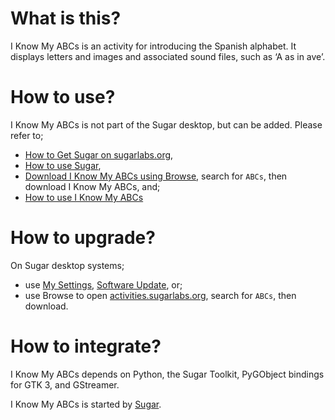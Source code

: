 What is this?
=============

I Know My ABCs is an activity for introducing the Spanish alphabet. It displays letters and images and associated sound files, such as ‘A as in ave’.

How to use?
===========

I Know My ABCs is not part of the Sugar desktop, but can be added.  Please refer to;

* [How to Get Sugar on sugarlabs.org](https://sugarlabs.org/),
* [How to use Sugar](https://help.sugarlabs.org/),
* [Download I Know My ABCs using Browse](https://activities.sugarlabs.org/), search for `ABCs`, then download I Know My ABCs, and;
* [How to use I Know My ABCs](https://help.sugarlabs.org/iknowmyabcs.html)

How to upgrade?
===============

On Sugar desktop systems;
* use [My Settings](https://help.sugarlabs.org/my_settings.html), [Software Update](https://help.sugarlabs.org/my_settings.html#software-update), or;
* use Browse to open [activities.sugarlabs.org](https://activities.sugarlabs.org/), search for `ABCs`, then download.

How to integrate?
=================

I Know My ABCs depends on Python, the Sugar Toolkit, PyGObject bindings for GTK 3, and GStreamer.

I Know My ABCs is started by [Sugar](https://github.com/sugarlabs/sugar).
